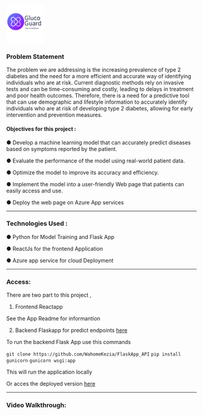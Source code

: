 
<img src="https://github.com/WahomeKezia/Assets/blob/main/2.png" title="logo" alt="Logo" width="100" height="100"/>
 

### Problem Statement
The problem we are addressing is the increasing prevalence of type 2 diabetes and the need for a
more efficient and accurate way of identifying individuals who are at risk. Current diagnostic
methods rely on invasive tests and can be time-consuming and costly, leading to delays in
treatment and poor health outcomes. Therefore, there is a need for a predictive tool that can use
demographic and lifestyle information to accurately identify individuals who are at risk of
developing type 2 diabetes, allowing for early intervention and prevention measures.
#### Objectives for this project :
● Develop a machine learning model that can accurately predict diseases based on
symptoms reported by the patient.

● Evaluate the performance of the model using real-world patient data.

● Optimize the model to improve its accuracy and efficiency.

● Implement the model into a user-friendly Web page that patients can easily access and
use.

● Deploy the web page on Azure App services 

---

### Technologies Used :

● Python for Model Training and Flask App 

● ReactJs for the frontend Application 

● Azure app service for cloud Deployment 

---
### Access:

There are two part to this project , 

1. Frontend Reactapp

See the App Readme for informantion 

2. Backend Flaskapp for predict endpoints [here](https://github.com/WahomeKezia/FlaskApp_API)

To run the backend Flask App use this commands 

`git clone https://github.com/WahomeKezia/FlaskApp_API`
 `pip install gunicorn`
 `gunicorn wsgi:app`
 
 This will run the application locally 

Or acces the deployed version [here]()

 
 


---
### Video Walkthrough:





